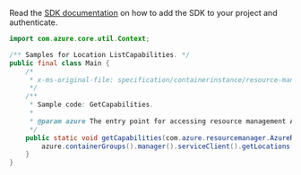 Read the [SDK documentation](https://github.com/Azure/azure-sdk-for-java/blob/azure-resourcemanager_2.15.0/sdk/resourcemanager/azure-resourcemanager/README.md) on how to add the SDK to your project and authenticate.

```java
import com.azure.core.util.Context;

/** Samples for Location ListCapabilities. */
public final class Main {
    /*
     * x-ms-original-file: specification/containerinstance/resource-manager/Microsoft.ContainerInstance/stable/2021-10-01/examples/CapabilitiesList.json
     */
    /**
     * Sample code: GetCapabilities.
     *
     * @param azure The entry point for accessing resource management APIs in Azure.
     */
    public static void getCapabilities(com.azure.resourcemanager.AzureResourceManager azure) {
        azure.containerGroups().manager().serviceClient().getLocations().listCapabilities("westus", Context.NONE);
    }
}
```
